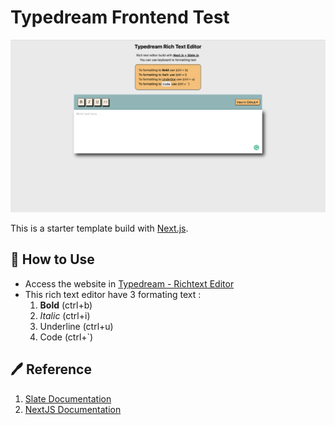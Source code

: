 # Typedream Frontend Test

![typedram-frontend-test](https://raw.githubusercontent.com/alfanfauzy/typedream-richtext/main/public/screenshoot-typedream-texteditor.png)

This is a starter template build with [Next.js](https://nextjs.org/learn).

## 📝 How to Use

-   Access the website in [Typedream - Richtext Editor](https://typedream-richtext.vercel.app/)
-   This rich text editor have 3 formating text :
    1. **Bold** (ctrl+b)
    2. _Italic_ (ctrl+i)
    3. Underline (ctrl+u)
    4. Code (ctrl+`)

## 🖊 Reference

1. [Slate Documentation](https://docs.slatejs.org/walkthroughs/01-installing-slate)
2. [NextJS Documentation](https://nextjs.org/docs/getting-started)
